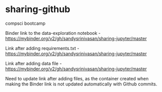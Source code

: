 # sharing-github
compsci bootcamp

Binder link to the data-exploration notebook - https://mybinder.org/v2/gh/sandysrinivasan/sharing-jupyter/master 

Link after adding requirements.txt - https://mybinder.org/v2/gh/sandysrinivasan/sharing-jupyter/master 

Link after adding data file - https://mybinder.org/v2/gh/sandysrinivasan/sharing-jupyter/master 

Need to update link after adding files, as the container created when making the Binder link is not updated automatically with Github commits.
